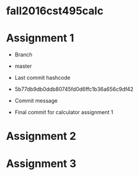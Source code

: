# fall2016cst495calc

# Assignment 1
 - Branch 
 * master
 - Last commit hashcode
  * 5b77db9db0ddb80745fd0d6ffc1b36a656c9df42
 - Commit message
  * Final commit for calculator assignment 1

# Assignment 2

# Assignment 3
